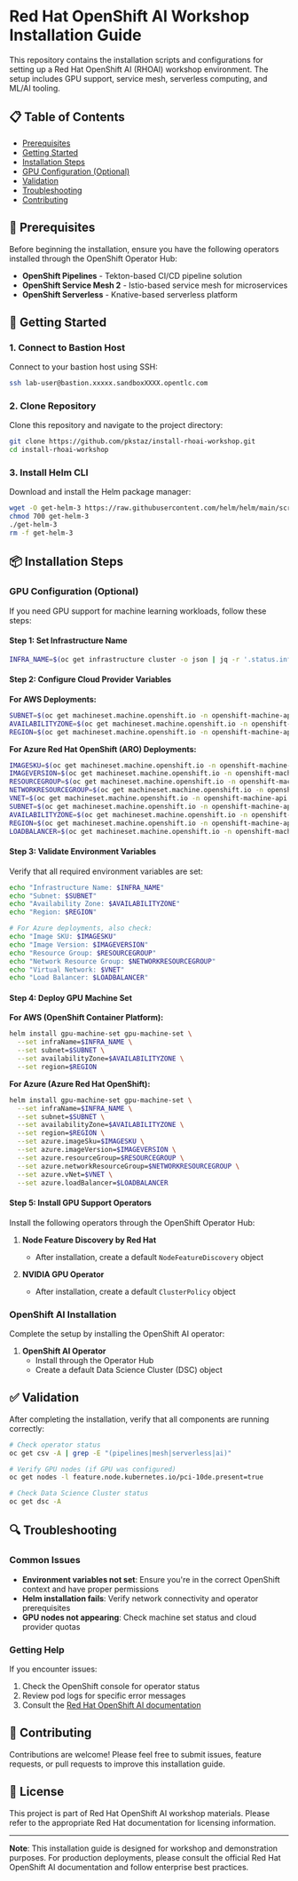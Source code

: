 # Red Hat OpenShift AI Workshop Installation Guide

This repository contains the installation scripts and configurations for setting up a Red Hat OpenShift AI (RHOAI) workshop environment. The setup includes GPU support, service mesh, serverless computing, and ML/AI tooling.

## 📋 Table of Contents

- [Prerequisites](#prerequisites)
- [Getting Started](#getting-started)
- [Installation Steps](#installation-steps)
- [GPU Configuration (Optional)](#gpu-configuration-optional)
- [Validation](#validation)
- [Troubleshooting](#troubleshooting)
- [Contributing](#contributing)

## 🔧 Prerequisites

Before beginning the installation, ensure you have the following operators installed through the OpenShift Operator Hub:

- **OpenShift Pipelines** - Tekton-based CI/CD pipeline solution
- **OpenShift Service Mesh 2** - Istio-based service mesh for microservices
- **OpenShift Serverless** - Knative-based serverless platform

## 🚀 Getting Started

### 1. Connect to Bastion Host

Connect to your bastion host using SSH:

```bash
ssh lab-user@bastion.xxxxx.sandboxXXXX.opentlc.com
```

### 2. Clone Repository

Clone this repository and navigate to the project directory:

```bash
git clone https://github.com/pkstaz/install-rhoai-workshop.git
cd install-rhoai-workshop
```

### 3. Install Helm CLI

Download and install the Helm package manager:

```bash
wget -O get-helm-3 https://raw.githubusercontent.com/helm/helm/main/scripts/get-helm-3 &> /dev/null
chmod 700 get-helm-3
./get-helm-3
rm -f get-helm-3
```

## 📦 Installation Steps

### GPU Configuration (Optional)

If you need GPU support for machine learning workloads, follow these steps:

#### Step 1: Set Infrastructure Name

```bash
INFRA_NAME=$(oc get infrastructure cluster -o json | jq -r '.status.infrastructureName')
```

#### Step 2: Configure Cloud Provider Variables

**For AWS Deployments:**

```bash
SUBNET=$(oc get machineset.machine.openshift.io -n openshift-machine-api -o jsonpath='{.items[0].spec.template.spec.providerSpec.value.subnet.filters[0].values[0]}')
AVAILABILITYZONE=$(oc get machineset.machine.openshift.io -n openshift-machine-api -o jsonpath='{.items[0].spec.template.spec.providerSpec.value.placement.availabilityZone}')
REGION=$(oc get machineset.machine.openshift.io -n openshift-machine-api -o jsonpath='{.items[0].spec.template.spec.providerSpec.value.placement.region}')
```

**For Azure Red Hat OpenShift (ARO) Deployments:**

```bash
IMAGESKU=$(oc get machineset.machine.openshift.io -n openshift-machine-api -o jsonpath='{.items[0].spec.template.spec.providerSpec.value.image.sku}')
IMAGEVERSION=$(oc get machineset.machine.openshift.io -n openshift-machine-api -o jsonpath='{.items[0].spec.template.spec.providerSpec.value.image.version}')
RESOURCEGROUP=$(oc get machineset.machine.openshift.io -n openshift-machine-api -o jsonpath='{.items[0].spec.template.spec.providerSpec.value.resourceGroup}')
NETWORKRESOURCEGROUP=$(oc get machineset.machine.openshift.io -n openshift-machine-api -o jsonpath='{.items[0].spec.template.spec.providerSpec.value.networkResourceGroup}')
VNET=$(oc get machineset.machine.openshift.io -n openshift-machine-api -o jsonpath='{.items[0].spec.template.spec.providerSpec.value.vnet}')
SUBNET=$(oc get machineset.machine.openshift.io -n openshift-machine-api -o jsonpath='{.items[0].spec.template.spec.providerSpec.value.subnet}')
AVAILABILITYZONE=$(oc get machineset.machine.openshift.io -n openshift-machine-api -o jsonpath='{.items[0].spec.template.spec.providerSpec.value.zone}')
REGION=$(oc get machineset.machine.openshift.io -n openshift-machine-api -o jsonpath='{.items[0].spec.template.spec.providerSpec.value.location}')
LOADBALANCER=$(oc get machineset.machine.openshift.io -n openshift-machine-api -o jsonpath='{.items[0].spec.template.spec.providerSpec.value.publicLoadBalancer}')
```

#### Step 3: Validate Environment Variables

Verify that all required environment variables are set:

```bash
echo "Infrastructure Name: $INFRA_NAME"
echo "Subnet: $SUBNET"
echo "Availability Zone: $AVAILABILITYZONE"
echo "Region: $REGION"

# For Azure deployments, also check:
echo "Image SKU: $IMAGESKU"
echo "Image Version: $IMAGEVERSION"
echo "Resource Group: $RESOURCEGROUP"
echo "Network Resource Group: $NETWORKRESOURCEGROUP"
echo "Virtual Network: $VNET"
echo "Load Balancer: $LOADBALANCER"
```

#### Step 4: Deploy GPU Machine Set

**For AWS (OpenShift Container Platform):**

```bash
helm install gpu-machine-set gpu-machine-set \
  --set infraName=$INFRA_NAME \
  --set subnet=$SUBNET \
  --set availabilityZone=$AVAILABILITYZONE \
  --set region=$REGION
```

**For Azure (Azure Red Hat OpenShift):**

```bash
helm install gpu-machine-set gpu-machine-set \
  --set infraName=$INFRA_NAME \
  --set subnet=$SUBNET \
  --set availabilityZone=$AVAILABILITYZONE \
  --set region=$REGION \
  --set azure.imageSku=$IMAGESKU \
  --set azure.imageVersion=$IMAGEVERSION \
  --set azure.resourceGroup=$RESOURCEGROUP \
  --set azure.networkResourceGroup=$NETWORKRESOURCEGROUP \
  --set azure.vNet=$VNET \
  --set azure.loadBalancer=$LOADBALANCER
```

#### Step 5: Install GPU Support Operators

Install the following operators through the OpenShift Operator Hub:

1. **Node Feature Discovery by Red Hat**
   - After installation, create a default `NodeFeatureDiscovery` object

2. **NVIDIA GPU Operator**
   - After installation, create a default `ClusterPolicy` object

### OpenShift AI Installation

Complete the setup by installing the OpenShift AI operator:

1. **OpenShift AI Operator**
   - Install through the Operator Hub
   - Create a default Data Science Cluster (DSC) object

## ✅ Validation

After completing the installation, verify that all components are running correctly:

```bash
# Check operator status
oc get csv -A | grep -E "(pipelines|mesh|serverless|ai)"

# Verify GPU nodes (if GPU was configured)
oc get nodes -l feature.node.kubernetes.io/pci-10de.present=true

# Check Data Science Cluster status
oc get dsc -A
```

## 🔍 Troubleshooting

### Common Issues

- **Environment variables not set**: Ensure you're in the correct OpenShift context and have proper permissions
- **Helm installation fails**: Verify network connectivity and operator prerequisites
- **GPU nodes not appearing**: Check machine set status and cloud provider quotas

### Getting Help

If you encounter issues:

1. Check the OpenShift console for operator status
2. Review pod logs for specific error messages
3. Consult the [Red Hat OpenShift AI documentation](https://docs.redhat.com/en/documentation/red_hat_openshift_ai/)

## 🤝 Contributing

Contributions are welcome! Please feel free to submit issues, feature requests, or pull requests to improve this installation guide.

## 📄 License

This project is part of Red Hat OpenShift AI workshop materials. Please refer to the appropriate Red Hat documentation for licensing information.

---

**Note**: This installation guide is designed for workshop and demonstration purposes. For production deployments, please consult the official Red Hat OpenShift AI documentation and follow enterprise best practices.
